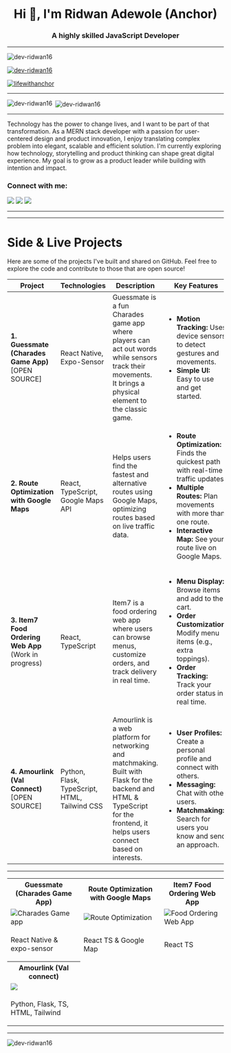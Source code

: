 <h1 align="center">Hi 👋, I'm Ridwan Adewole (Anchor)</h1>
<h3 align="center">A highly skilled JavaScript Developer</h3>

---

<p align="left"> <img src="https://komarev.com/ghpvc/?username=dev-ridwan16&label=Profile%20views&color=0e75b6&style=flat" alt="dev-ridwan16" /> </p>

<p align="left"> <a href="https://github.com/ryo-ma/github-profile-trophy"><img src="https://github-profile-trophy.vercel.app/?username=dev-ridwan16" alt="dev-ridwan16" /></a> </p>

<p align="left"> <a href="https://twitter.com/lifewithanchor" target="blank"><img src="https://img.shields.io/twitter/follow/lifewithanchor?logo=twitter&style=for-the-badge" alt="lifewithanchor" /></a> </p>

---

<!--   <h3 align="left">Connect with me:</h3>
<p align="left">
<a href="https://twitter.com/lifewithanchor" target="blank"><img align="center" src="https://raw.githubusercontent.com/rahuldkjain/github-profile-readme-generator/master/src/images/icons/Social/twitter.svg" alt="lifewithanchor" height="30" width="40" /></a>
<a href="https://linkedin.com/in/ridwan-adewole" target="blank"><img align="center" src="https://raw.githubusercontent.com/rahuldkjain/github-profile-readme-generator/master/src/images/icons/Social/linked-in-alt.svg" alt="ridwan-adewole" height="30" width="40" /></a>
</p>

[![](https://img.shields.io/badge/youtube-12100E?style=for-the-badge&logo=youtube&logoColor=white)](https://www.youtube.com/)

-->

<p><img align="left" src="https://github-readme-stats.vercel.app/api/top-langs?username=dev-ridwan16&show_icons=true&locale=en&layout=compact" alt="dev-ridwan16" /></p>

<p>&nbsp;<img align="center" src="https://github-readme-stats.vercel.app/api?username=dev-ridwan16&show_icons=true&locale=en" alt="dev-ridwan16" /></p>

---
Technology has the power to change lives, and I want to be part of that transformation. As a MERN stack developer with a passion for user-centered design and product innovation, I enjoy translating complex problem into elegant, scalable and efficient solution. I'm currently exploring how technology, storytelling and product thinking can shape great digital experience. My goal is to grow as a product leader while building with intention and impact.

<h3 align="left">Connect with me:</h3>

[![](https://img.shields.io/badge/Medium-12100E?style=for-the-badge&logo=medium&logoColor=white)](https://medium.com/@devridwan1) [![](https://img.shields.io/badge/twitter-12100E?style=for-the-badge&logo=twitter&logoColor=white)](https://twitter.com/lifewithanchor) [![](https://img.shields.io/badge/instagram-12100E?style=for-the-badge&logo=instagram&logoColor=white)](https://instagram.com/lifewith.anchor)

---
---

# Side & Live Projects

Here are some of the projects I've built and shared on GitHub. Feel free to explore the code and contribute to those that are open source!

<table>
  <thead>
    <tr>
      <th>Project</th>
      <th>Technologies</th>
      <th>Description</th>
      <th>Key Features</th>
      <th>Challenges</th>
      <th>Repo Link</th>
    </tr>
  </thead>
  <tbody>
    <tr>
      <td><strong>1. Guessmate (Charades Game App)</strong> [OPEN SOURCE]</td>
      <td>React Native, Expo-Sensor</td>
      <td>Guessmate is a fun Charades game app where players can act out words while sensors track their movements. It brings a physical element to the classic game.</td>
      <td>
        <ul>
          <li><strong>Motion Tracking:</strong> Uses device sensors to detect gestures and movements.</li>
          <li><strong>Simple UI:</strong> Easy to use and get started.</li>
        </ul>
      </td>
      <td>Getting the motion sensors to work smoothly without lag was tricky, but it made the game more fun!</td>
      <td><a href="https://github.com/Dev-Ridwan16/guessmate">🔗 Guessmate Repo</a></td>
    </tr>
    <tr>
      <td><strong>2. Route Optimization with Google Maps</strong></td>
      <td>React, TypeScript, Google Maps API</td>
      <td>Helps users find the fastest and alternative routes using Google Maps, optimizing routes based on live traffic data.</td>
      <td>
        <ul>
          <li><strong>Route Optimization:</strong> Finds the quickest path with real-time traffic updates.</li>
          <li><strong>Multiple Routes:</strong> Plan movements with more than one route.</li>
          <li><strong>Interactive Map:</strong> See your route live on Google Maps.</li>
        </ul>
      </td>
      <td>Figuring out how to handle multiple waypoints and real-time updates took some time, but the app runs smoothly now.</td>
      <td></td>
    </tr>
    <tr>
      <td><strong>3. Item7 Food Ordering Web App</strong> (Work in progress)</td>
      <td>React, TypeScript</td>
      <td>Item7 is a food ordering web app where users can browse menus, customize orders, and track delivery in real time.</td>
      <td>
        <ul>
          <li><strong>Menu Display:</strong> Browse items and add to the cart.</li>
          <li><strong>Order Customization:</strong> Modify menu items (e.g., extra toppings).</li>
          <li><strong>Order Tracking:</strong> Track your order status in real time.</li>
        </ul>
      </td>
      <td>This project is still in progress. Ensuring the app is fast and user-friendly is a priority. Handling live updates (like order status) is still being worked on.</td>
      <td></td>
    </tr>
    <tr>
      <td><strong>4. Amourlink (Val Connect)</strong> [OPEN SOURCE]</td>
      <td>Python, Flask, TypeScript, HTML, Tailwind CSS</td>
      <td>Amourlink is a web platform for networking and matchmaking. Built with Flask for the backend and HTML & TypeScript for the frontend, it helps users connect based on interests.</td>
      <td>
        <ul>
          <li><strong>User Profiles:</strong> Create a personal profile and connect with others.</li>
          <li><strong>Messaging:</strong> Chat with other users.</li>
          <li><strong>Matchmaking:</strong> Search for users you know and send an approach.</li>
        </ul>
      </td>
      <td>Building the matchmaking system and connecting it with the backend took some time, but it’s now an awesome feature!</td>
      <td><a href="https://github.com/Dev-Ridwan16/amourlink">🔗 Amourlink Repo</a></td>
    </tr>
  </tbody>
</table>


---

<table>
	<tbody width="100%">
	<tr>
			<th>Guessmate (Charades Game App)</th>	
			<th>Route Optimization with Google Maps</th>	
			<th>Item7 Food Ordering Web App</th>
		</tr>
		<tr>
			<td>
				<img src="https://media1.giphy.com/media/v1.Y2lkPTc5MGI3NjExN2RxZnJ3ZnQxMDkxbDhxZmoxcmphajEyY2p4NDBnMmo4eXVxdmluOSZlcD12MV9pbnRlcm5hbF9naWZfYnlfaWQmY3Q9Zw/AzKyQKf1BWtjlfHjTV/giphy.gif" alt="Charades Game app"></img>
			</td>
			<td>
			<img src="https://media0.giphy.com/media/v1.Y2lkPTc5MGI3NjExMml5M25iNmVnaXEzcHZ5eTk1eDU4NmV0djJvZ3l6cm55cGVuMzFzMyZlcD12MV9pbnRlcm5hbF9naWZfYnlfaWQmY3Q9Zw/jYCO72HHfSyWfFelzB/giphy.gif" alt="Route Optimization"></img>
			</td>
						<td>
			<img src="https://media4.giphy.com/media/v1.Y2lkPTc5MGI3NjExejAwY29tdzBhd3BmeXZraDNnN2pnajExMmhpbWl4bWkxZnZqMjJ6diZlcD12MV9pbnRlcm5hbF9naWZfYnlfaWQmY3Q9Zw/Jab60ugJkiAVTfT2eW/giphy.gif" alt="Food Ordering Web App"></img>
			</td>
		</tr>
		<tr>
			<td>
				<p>React Native & expo-sensor</p>
			</td>
			<td>
				<p>React TS & Google Map</p>
			</td>
			<td>
				<p>React TS</p>
			</td>
		</tr>
		<tr>
			<th>Amourlink (Val connect)</th>	
		</tr>
		<tr>
			<td>
				<img src="https://media0.giphy.com/media/v1.Y2lkPTc5MGI3NjExaXlqMjllY2wwdDd6ZjNmaW5tbXowc2x5N2J2ajZqcHRpbmt5cThnNCZlcD12MV9pbnRlcm5hbF9naWZfYnlfaWQmY3Q9Zw/lkpiUZZ9mL0ldIHgiU/giphy.gif"></img>
			</td>
		</tr>
		<tr>
			<td>
				<p>Python, Flask, TS, HTML, Tailwind</p>
			</td>
		</tr>
	</tbody>
</table>

---

<p><img align="center" src="https://github-readme-streak-stats.herokuapp.com/?user=dev-ridwan16&" alt="dev-ridwan16" /></p>
